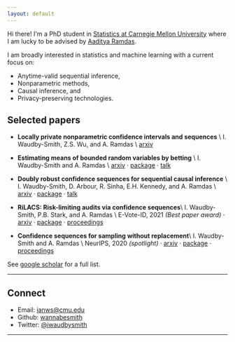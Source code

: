 ```yaml
---
layout: default
---
```


Hi there! I'm a PhD student in [Statistics at Carnegie Mellon University](http://stat.cmu.edu/) where I am lucky to be advised by [Aaditya Ramdas](http://www.stat.cmu.edu/~aramdas/).

I am broadly interested in statistics and machine learning with a current focus on:
* Anytime-valid sequential inference,
* Nonparametric methods,
* Causal inference, and
* Privacy-preserving technologies.

## Selected papers


- **Locally private nonparametric confidence intervals and sequences** \\
    I. Waudby-Smith, Z.S. Wu, and A. Ramdas \\
    [arxiv](https://arxiv.org/abs/2202.08728) 

- **Estimating means of bounded random variables by betting** \\
	I. Waudby-Smith and A. Ramdas \\
    [arxiv](https://arxiv.org/abs/2010.09686) · [package](https://github.com/WannabeSmith/confseq) · [talk](https://www.youtube.com/watch?v=p3iFHpU8Vkw)

- **Doubly robust confidence sequences for sequential causal inference** \\
    I. Waudby-Smith, D. Arbour, R. Sinha, E.H. Kennedy, and A. Ramdas \\
    [arxiv](https://arxiv.org/abs/2103.06476) · [package](https://github.com/WannabeSmith/drconfseq) · [talk](https://drive.google.com/file/d/1bAh0lXdGxGd7Q-v_MLWqVwaF70VvZY-j/view)

- **RiLACS: Risk-limiting audits via confidence sequences**\\
	I. Waudby-Smith, P.B. Stark, and A. Ramdas \\
    E-Vote-ID, 2021 _(Best paper award)_ ·
    [arxiv](https://arxiv.org/abs/2107.11323) ·
    [package](https://github.com/WannabeSmith/RiLACS) ·
    [proceedings](https://link.springer.com/chapter/10.1007/978-3-030-86942-7_9)

- **Confidence sequences for sampling without replacement**\\
	I. Waudby-Smith and A. Ramdas \\
    NeurIPS, 2020 _(spotlight)_ ·
    [arxiv](https://arxiv.org/abs/2006.04347) ·
    [package](https://github.com/WannabeSmith/confseq) ·
    [proceedings](https://proceedings.neurips.cc/paper/2020/hash/e96c7de8f6390b1e6c71556e4e0a4959-Abstract.html) 

See [google scholar](https://scholar.google.com/citations?user=FnyNlFAAAAAJ&hl=en&oi=ao) for a full list.

--- 

## Connect 

* Email: [ianws@cmu.edu](mailto:ianws@cmu.edu)
* Github: [wannabesmith](https://github.com/wannabesmith)
* Twitter: [@iwaudbysmith](https://twitter.com/iwaudbysmith)

---

